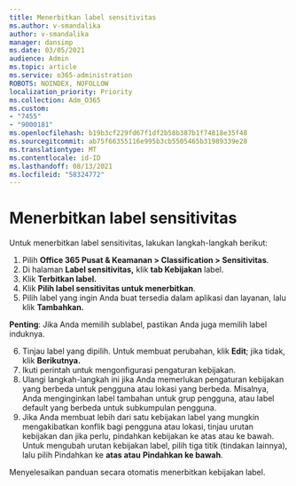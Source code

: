 ```yaml
---
title: Menerbitkan label sensitivitas
ms.author: v-smandalika
author: v-smandalika
manager: dansimp
ms.date: 03/05/2021
audience: Admin
ms.topic: article
ms.service: o365-administration
ROBOTS: NOINDEX, NOFOLLOW
localization_priority: Priority
ms.collection: Adm_O365
ms.custom:
- "7455"
- "9000181"
ms.openlocfilehash: b19b3cf229fd67f1df2b58b387b1f74818e35f48
ms.sourcegitcommit: ab75f66355116e995b3cb5505465b31989339e28
ms.translationtype: MT
ms.contentlocale: id-ID
ms.lasthandoff: 08/13/2021
ms.locfileid: "58324772"
---
```

# <a name="publish-sensitivity-labels"></a>Menerbitkan label sensitivitas

Untuk menerbitkan label sensitivitas, lakukan langkah-langkah berikut:

1. Pilih **Office 365 Pusat & Keamanan > Classification > Sensitivitas**.
2. Di halaman **Label sensitivitas,** klik **tab Kebijakan** label.
3. Klik **Terbitkan label.**
4. Klik **Pilih label sensitivitas untuk menerbitkan**. 
5. Pilih label yang ingin Anda buat tersedia dalam aplikasi dan layanan, lalu klik **Tambahkan.**

**Penting**: Jika Anda memilih sublabel, pastikan Anda juga memilih label induknya.

6. Tinjau label yang dipilih. Untuk membuat perubahan, klik **Edit**; jika tidak, klik **Berikutnya.**
7. Ikuti perintah untuk mengonfigurasi pengaturan kebijakan.
8. Ulangi langkah-langkah ini jika Anda memerlukan pengaturan kebijakan yang berbeda untuk pengguna atau lokasi yang berbeda. Misalnya, Anda menginginkan label tambahan untuk grup pengguna, atau label default yang berbeda untuk subkumpulan pengguna.
9. Jika Anda membuat lebih dari satu kebijakan label yang mungkin mengakibatkan konflik bagi pengguna atau lokasi, tinjau urutan kebijakan dan jika perlu, pindahkan kebijakan ke atas atau ke bawah. Untuk mengubah urutan kebijakan label, pilih tiga titik (tindakan lainnya), lalu pilih Pindahkan ke **atas atau** **Pindahkan ke bawah**.

Menyelesaikan panduan secara otomatis menerbitkan kebijakan label.


